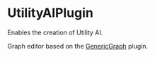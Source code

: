 # UtilityAIPlugin

Enables the creation of Utility AI.

Graph editor based on the [GenericGraph](https://github.com/jinyuliao/GenericGraph) plugin.
